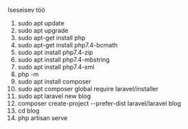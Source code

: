 Iseseisev töö

1. sudo apt update 
2. sudo apt upgrade
3. sudo apt-get install php
4. sudo apt-get install php7.4-bcmath
5. sudo apt install php7.4-zip
6. sudo apt install php7.4-mbstring
7. sudo apt install php7.4-xml
8. php -m
9. sudo apt install composer
10. sudo apt composer global require laravel/installer
11. sudo apt laravel new blog 
12. composer create-project --prefer-dist laravel/laravel blog
13. cd blog
14. php artisan serve